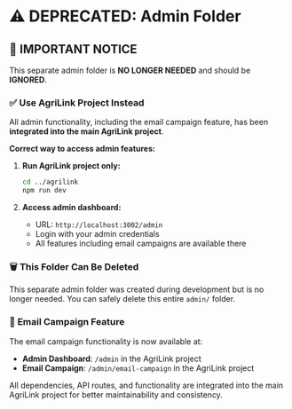 # ⚠️ DEPRECATED: Admin Folder

## 🚨 **IMPORTANT NOTICE**

This separate admin folder is **NO LONGER NEEDED** and should be **IGNORED**.

### ✅ **Use AgriLink Project Instead**

All admin functionality, including the email campaign feature, has been **integrated into the main AgriLink project**.

**Correct way to access admin features:**

1. **Run AgriLink project only:**
   ```bash
   cd ../agrilink
   npm run dev
   ```

2. **Access admin dashboard:**
   - URL: `http://localhost:3002/admin`
   - Login with your admin credentials
   - All features including email campaigns are available there

### 🗑️ **This Folder Can Be Deleted**

This separate admin folder was created during development but is no longer needed. You can safely delete this entire `admin/` folder.

### 📧 **Email Campaign Feature**

The email campaign functionality is now available at:
- **Admin Dashboard**: `/admin` in the AgriLink project
- **Email Campaign**: `/admin/email-campaign` in the AgriLink project

All dependencies, API routes, and functionality are integrated into the main AgriLink project for better maintainability and consistency.
